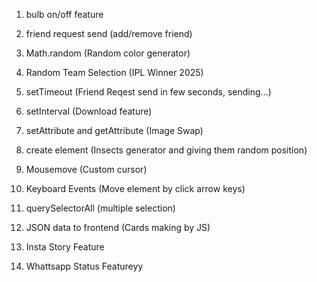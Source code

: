 1. bulb on/off feature 
2. friend request send (add/remove friend)
3. Math.random (Random color generator)
4. Random Team Selection (IPL Winner 2025)
5. setTimeout (Friend Reqest send in few seconds, sending...)
6. setInterval (Download feature)
7. setAttribute and getAttribute (Image Swap)
8. create element (Insects generator and giving them random position)
9. Mousemove (Custom cursor)


10. Keyboard Events (Move element by click arrow keys)
11. querySelectorAll (multiple selection)
12. JSON data to frontend (Cards making by JS)
13. Insta Story Feature 
14. Whattsapp Status Featureyy

